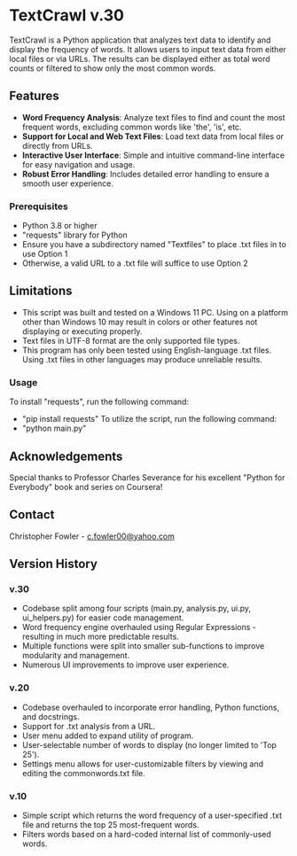# TextCrawl v.30

TextCrawl is a Python application that analyzes text data to identify and display the frequency of words. It allows users to input text data from either local files or via URLs. The results can be displayed either as total word counts or filtered to show only the most common words.

## Features
- **Word Frequency Analysis**: Analyze text files to find and count the most frequent words, excluding common words like 'the', 'is', etc.
- **Support for Local and Web Text Files**: Load text data from local files or directly from URLs.
- **Interactive User Interface**: Simple and intuitive command-line interface for easy navigation and usage.
- **Robust Error Handling**: Includes detailed error handling to ensure a smooth user experience.

### Prerequisites
- Python 3.8 or higher
- "requests" library for Python
- Ensure you have a subdirectory named "Textfiles" to place .txt files in to use Option 1
- Otherwise, a valid URL to a .txt file will suffice to use Option 2

## Limitations
- This script was built and tested on a Windows 11 PC. Using on a platform other than Windows 10 may result in colors or other features not displaying or executing properly.
- Text files in UTF-8 format are the only supported file types.
- This program has only been tested using English-language .txt files. Using .txt files in other languages may produce unreliable results.

### Usage
To install "requests", run the following command:
- "pip install requests"
To utilize the script, run the following command:
- "python main.py"

## Acknowledgements
Special thanks to Professor Charles Severance for his excellent "Python for Everybody" book and series on Coursera!

## Contact
Christopher Fowler - c.fowler00@yahoo.com

## Version History

### v.30
- Codebase split among four scripts (main.py, analysis.py, ui.py, ui_helpers.py) for easier code management.
- Word frequency engine overhauled using Regular Expressions - resulting in much more predictable results.
- Multiple functions were split into smaller sub-functions to improve modularity and management.
- Numerous UI improvements to improve user experience.

### v.20
- Codebase overhauled to incorporate error handling, Python functions, and docstrings.
- Support for .txt analysis from a URL.
- User menu added to expand utility of program.
- User-selectable number of words to display (no longer limited to 'Top 25').
- Settings menu allows for user-customizable filters by viewing and editing the commonwords.txt file.


### v.10
- Simple script which returns the word frequency of a user-specified .txt file and returns the top 25 most-frequent words.
- Filters words based on a hard-coded internal list of commonly-used words.
